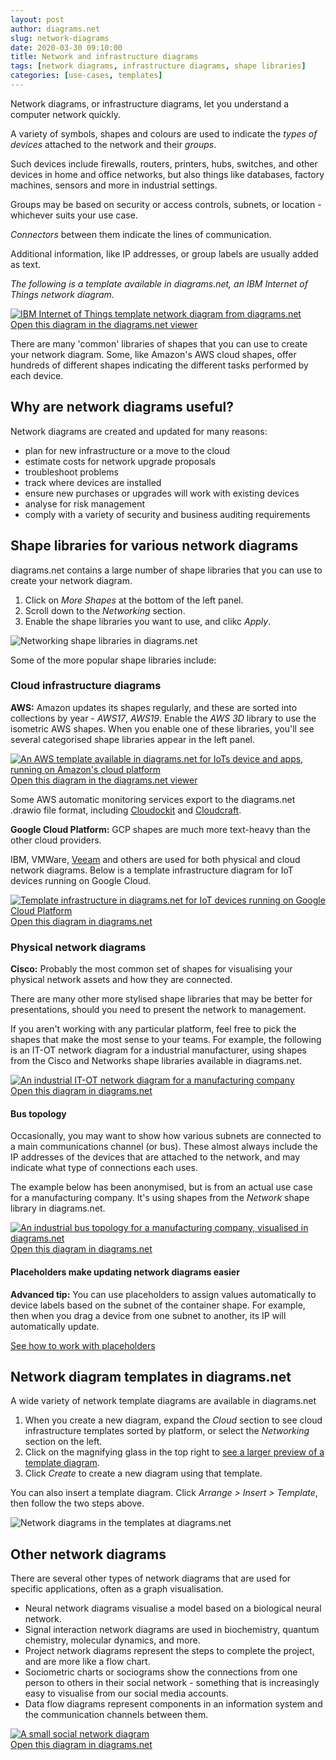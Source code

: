 ```yaml
---
layout: post
author: diagrams.net
slug: network-diagrams
date: 2020-03-30 09:10:00
title: Network and infrastructure diagrams
tags: [network diagrams, infrastructure diagrams, shape libraries]
categories: [use-cases, templates]
---
```


Network diagrams, or infrastructure diagrams, let you understand a computer network quickly.

A variety of symbols, shapes and colours are used to indicate the _types of devices_ attached to the network and their _groups_.

Such devices include firewalls, routers, printers, hubs, switches, and other devices in home and office networks, but also things like databases, factory machines, sensors and more in industrial settings.

Groups may be based on security or access controls, subnets, or location - whichever suits your use case.

_Connectors_ between them indicate the lines of communication.

Additional information, like IP addresses, or group labels are usually added as text.

_The following is a template available in diagrams.net, an IBM Internet of Things network diagram._

[<img src="/assets/img/blog/ibm-iot-network-diagram-template.png" style="max-width:100%;height:auto;" alt="IBM Internet of Things template network diagram from diagrams.net">](https://viewer.diagrams.net/?lightbox=1&highlight=0000ff&edit=_blank&layers=1&nav=1&title=#Uhttps%3A%2F%2Fraw.githubusercontent.com%2Fjgraph%2Fdrawio-diagrams%2Fdev%2Ftemplates%2Fcloud%2Fibm_iot_architecture.xml)
<br />[Open this diagram in the diagrams.net viewer](https://viewer.diagrams.net/?lightbox=1&highlight=0000ff&edit=_blank&layers=1&nav=1&title=#Uhttps%3A%2F%2Fraw.githubusercontent.com%2Fjgraph%2Fdrawio-diagrams%2Fdev%2Ftemplates%2Fcloud%2Fibm_iot_architecture.xml)

There are many 'common' libraries of shapes that you can use to create your network diagram. Some, like Amazon's AWS cloud shapes, offer hundreds of different shapes indicating the different tasks performed by each device.

## Why are network diagrams useful?

Network diagrams are created and updated for many reasons:

* plan for new infrastructure or a move to the cloud
* estimate costs for network upgrade proposals
* troubleshoot problems
* track where devices are installed
* ensure new purchases or upgrades will work with existing devices
* analyse for risk management
* comply with a variety of security and business auditing requirements

## Shape libraries for various network diagrams

diagrams.net contains a large number of shape libraries that you can use to create your network diagram.
1. Click on _More Shapes_ at the bottom of the left panel.
2. Scroll down to the _Networking_ section.
3. Enable the shape libraries you want to use, and clikc _Apply_.

<img src="/assets/img/blog/networking-shape-libraries.png" style="max-width:100%;height:auto;" alt="Networking shape libraries in diagrams.net">

Some of the more popular shape libraries include:

### Cloud infrastructure diagrams

**AWS:** Amazon updates its shapes regularly, and these are sorted into collections by year - _AWS17_, _AWS19_. Enable the _AWS 3D_ library to use the isometric AWS shapes. When you enable one of these libraries, you'll see several categorised shape libraries appear in the left panel.

[<img src="/assets/img/blog/aws-iot-app-template.png" style="max-width:100%;height:auto;" alt="An AWS template available in diagrams.net for IoTs device and apps, running on Amazon's cloud platform">](https://viewer.diagrams.net/?lightbox=1&highlight=0000ff&edit=_blank&layers=1&nav=1&title=#Uhttps%3A%2F%2Fraw.githubusercontent.com%2Fjgraph%2Fdrawio-diagrams%2Fdev%2Ftemplates%2Fcloud%2Faws_10.xml)
<br />[Open this diagram in the diagrams.net viewer](https://viewer.diagrams.net/?lightbox=1&highlight=0000ff&edit=_blank&layers=1&nav=1&title=#Uhttps%3A%2F%2Fraw.githubusercontent.com%2Fjgraph%2Fdrawio-diagrams%2Fdev%2Ftemplates%2Fcloud%2Faws_10.xml)

Some AWS automatic monitoring services export to the diagrams.net .drawio file format, including [Cloudockit](/blog/cloudockit-to-drawio.html) and [Cloudcraft](https://www.diagrams.net/blog/drawio-aws-cloudcraft).

**Google Cloud Platform:** GCP shapes are much more text-heavy than the other cloud providers.

IBM, VMWare, [Veeam](/blog/veeam-stencils.html) and others are used for both physical and cloud network diagrams. Below is a template infrastructure diagram for IoT devices running on Google Cloud.

[<img src="/assets/img/blog/google-iot-template-example.png" style="max-width:100%;height:auto;" alt="Template infrastructure in diagrams.net for IoT devices running on Google Cloud Platform">](https://viewer.diagrams.net/?lightbox=1&highlight=0000ff&edit=_blank&layers=1&nav=1&title=#Uhttps%3A%2F%2Fraw.githubusercontent.com%2Fjgraph%2Fdrawio-diagrams%2Fdev%2Ftemplates%2Fgcp%2Finternet_of_things_mqtt_to_pubsub_broker.xml)
<br />[Open this diagram in diagrams.net](https://viewer.diagrams.net/?lightbox=1&highlight=0000ff&edit=_blank&layers=1&nav=1&title=#Uhttps%3A%2F%2Fraw.githubusercontent.com%2Fjgraph%2Fdrawio-diagrams%2Fdev%2Ftemplates%2Fgcp%2Finternet_of_things_mqtt_to_pubsub_broker.xml)

### Physical network diagrams

**Cisco:** Probably the most common set of shapes for visualising your physical network assets and how they are connected.

There are many other more stylised shape libraries that may be better for presentations, should you need to present the network to management.

If you aren't working with any particular platform, feel free to pick the shapes that make the most sense to your teams. For example, the following is an IT-OT network diagram for a industrial manufacturer, using shapes from the Cisco and Networks shape libraries available in diagrams.net.

[<img src="/assets/img/blog/industrial-it-ot-network-example.png" style="max-width:100%;height:auto;" alt="An industrial IT-OT network diagram for a manufacturing company">](https://viewer.diagrams.net/?lightbox=1&highlight=0000ff&edit=_blank&layers=1&nav=1&title=#Uhttps%3A%2F%2Fraw.githubusercontent.com%2Fjgraph%2Fdrawio-diagrams%2Fdev%2Fexamples%2Findustrial-iot-example.drawio)
<br />[Open this diagram in diagrams.net](https://viewer.diagrams.net/?lightbox=1&highlight=0000ff&edit=_blank&layers=1&nav=1&title=#Uhttps%3A%2F%2Fraw.githubusercontent.com%2Fjgraph%2Fdrawio-diagrams%2Fdev%2Fexamples%2Findustrial-iot-example.drawio)

#### Bus topology

Occasionally, you may want to show how various subnets are connected to a main communications channel (or bus). These almost always include the IP addresses of the devices that are attached to the network, and may indicate what type of connections each uses.

The example below has been anonymised, but is from an actual use case for a manufacturing company. It's using shapes from the _Network_ shape library in diagrams.net.

[<img src="/assets/img/blog/industrial-network-example.png" style="max-width:100%;height:auto;" alt="An industrial bus topology for a manufacturing company, visualised in diagrams.net">](https://viewer.diagrams.net/?lightbox=1&highlight=0000ff&edit=_blank&layers=1&nav=1&title=#Uhttps%3A%2F%2Fraw.githubusercontent.com%2Fjgraph%2Fdrawio-diagrams%2Fdev%2Fexamples%2Fbus-topology-example.drawio)
<br />[Open this diagram in diagrams.net](https://viewer.diagrams.net/?lightbox=1&highlight=0000ff&edit=_blank&layers=1&nav=1&title=#Uhttps%3A%2F%2Fraw.githubusercontent.com%2Fjgraph%2Fdrawio-diagrams%2Fdev%2Fexamples%2Fbus-topology-example.drawio)

#### Placeholders make updating network diagrams easier
**Advanced tip:** You can use placeholders to assign values automatically to device labels based on the subnet of the container shape. For example, then when you drag a device from one subnet to another, its IP will automatically update.

[See how to work with placeholders](/blog/placeholders)

## Network diagram templates in diagrams.net

A wide variety of network template diagrams are available in diagrams.net
1. When you create a new diagram, expand the _Cloud_ section to see cloud infrastructure templates sorted by platform, or select the _Networking_ section on the left.
2. Click on the magnifying glass in the top right to [see a larger preview of a template diagram](/blog/template-diagrams.html).
3. Click _Create_ to create a new diagram using that template.

You can also insert a template diagram. Click _Arrange > Insert > Template_, then follow the two steps above.

<img src="/assets/img/blog/templates-network-diagrams.png" style="max-width:100%;height:auto;" alt="Network diagrams in the templates at diagrams.net">

## Other network diagrams

There are several other types of network diagrams that are used for specific applications, often as a graph visualisation.

* Neural network diagrams visualise a model based on a biological neural network.
* Signal interaction network diagrams are used in biochemistry, quantum chemistry, molecular dynamics, and more.
* Project network diagrams represent the steps to complete the project, and are more like a flow chart.
* Sociometric charts or sociograms show the connections from one person to others in their social network - something that is increasingly easy to visualise from our social media accounts.
* Data flow diagrams represent components in an information system and the communication channels between them.

[<img src="/assets/img/blog/social-network-example.png" style="max-width:100%;height:auto;" alt="A small social network diagram">](https://viewer.diagrams.net/?lightbox=1&highlight=0000ff&edit=_blank&layers=1&nav=1&title=#Uhttps%3A%2F%2Fraw.githubusercontent.com%2Fjgraph%2Fdrawio-diagrams%2Fdev%2Fexamples%2Fsociogram-example.drawio)
<br />[Open this diagram in diagrams.net](https://viewer.diagrams.net/?lightbox=1&highlight=0000ff&edit=_blank&layers=1&nav=1&title=#Uhttps%3A%2F%2Fraw.githubusercontent.com%2Fjgraph%2Fdrawio-diagrams%2Fdev%2Fexamples%2Fsociogram-example.drawio)

